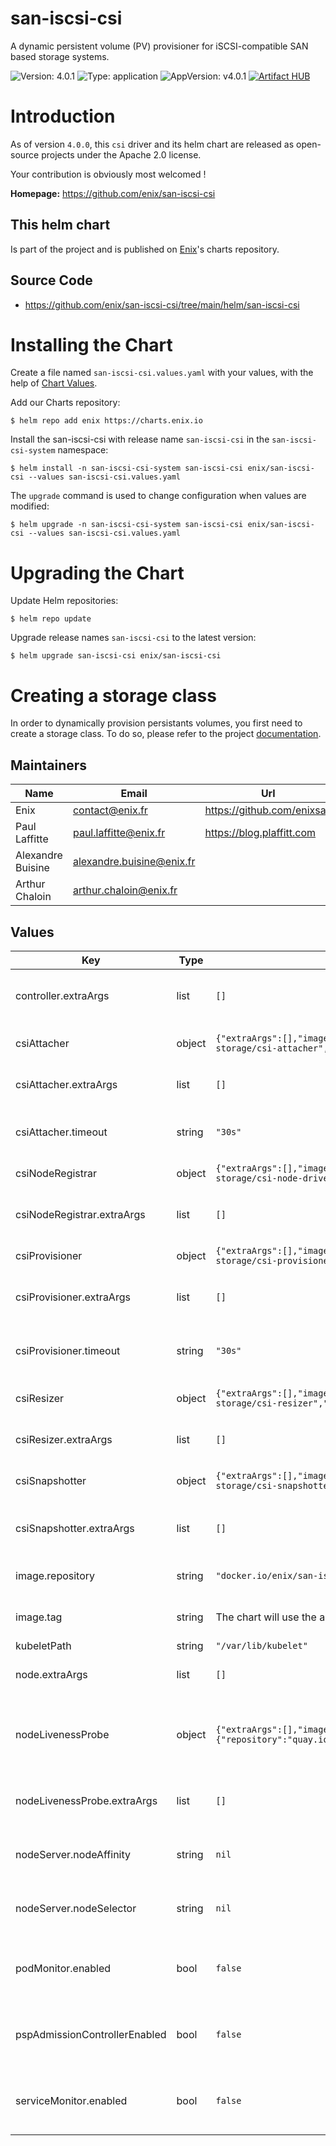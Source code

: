 # san-iscsi-csi

A dynamic persistent volume (PV) provisioner for iSCSI-compatible SAN based storage systems.

![Version: 4.0.1](https://img.shields.io/badge/Version-4.0.1-informational?style=flat-square) ![Type: application](https://img.shields.io/badge/Type-application-informational?style=flat-square) ![AppVersion: v4.0.1](https://img.shields.io/badge/AppVersion-v4.0.1-informational?style=flat-square)
[![Artifact HUB](https://img.shields.io/endpoint?url=https://artifacthub.io/badge/repository/enix)](https://artifacthub.io/packages/search?repo=enix)

# Introduction
As of version `4.0.0`, this `csi` driver and its helm chart are released as open-source projects under the Apache 2.0 license.

Your contribution is obviously most welcomed !

**Homepage:** <https://github.com/enix/san-iscsi-csi>

## This helm chart
Is part of the project and is published on [Enix](https://enix.io)'s charts repository.

## Source Code

* <https://github.com/enix/san-iscsi-csi/tree/main/helm/san-iscsi-csi>

# Installing the Chart

Create a file named `san-iscsi-csi.values.yaml` with your values, with the help of [Chart Values](#values).

Add our Charts repository:
```
$ helm repo add enix https://charts.enix.io
```

Install the san-iscsi-csi with release name `san-iscsi-csi` in the `san-iscsi-csi-system` namespace:
```
$ helm install -n san-iscsi-csi-system san-iscsi-csi enix/san-iscsi-csi --values san-iscsi-csi.values.yaml
```

The `upgrade` command is used to change configuration when values are modified:
```
$ helm upgrade -n san-iscsi-csi-system san-iscsi-csi enix/san-iscsi-csi --values san-iscsi-csi.values.yaml
```

# Upgrading the Chart

Update Helm repositories:
```
$ helm repo update
```

Upgrade release names `san-iscsi-csi` to the latest version:
```
$ helm upgrade san-iscsi-csi enix/san-iscsi-csi
```

# Creating a storage class

In order to dynamically provision persistants volumes, you first need to create a storage class. To do so, please refer to the project [documentation](https://github.com/enix/san-iscsi-csi).

## Maintainers

| Name | Email | Url |
| ---- | ------ | --- |
| Enix | contact@enix.fr | https://github.com/enixsas |
| Paul Laffitte | paul.laffitte@enix.fr | https://blog.plaffitt.com |
| Alexandre Buisine | alexandre.buisine@enix.fr |  |
| Arthur Chaloin | arthur.chaloin@enix.fr |  |

## Values

| Key | Type | Default | Description |
|-----|------|---------|-------------|
| controller.extraArgs | list | `[]` | Extra arguments for san-iscsi-csi-controller container |
| csiAttacher | object | `{"extraArgs":[],"image":{"repository":"k8s.gcr.io/sig-storage/csi-attacher","tag":"v2.2.1"},"timeout":"30s"}` | Controller sidecar for attachment handling |
| csiAttacher.extraArgs | list | `[]` | Extra arguments for csi-attacher controller sidecar |
| csiAttacher.timeout | string | `"30s"` | Timeout for gRPC calls from the csi-attacher to the controller |
| csiNodeRegistrar | object | `{"extraArgs":[],"image":{"repository":"k8s.gcr.io/sig-storage/csi-node-driver-registrar","tag":"v2.1.0"}}` | Node sidecar for plugin registration |
| csiNodeRegistrar.extraArgs | list | `[]` | Extra arguments for csi-node-registrar node sidecar |
| csiProvisioner | object | `{"extraArgs":[],"image":{"repository":"k8s.gcr.io/sig-storage/csi-provisioner","tag":"v2.1.0"},"timeout":"30s"}` | Controller sidecar for provisionning |
| csiProvisioner.extraArgs | list | `[]` | Extra arguments for csi-provisioner controller sidecar |
| csiProvisioner.timeout | string | `"30s"` | Timeout for gRPC calls from the csi-provisioner to the controller |
| csiResizer | object | `{"extraArgs":[],"image":{"repository":"k8s.gcr.io/sig-storage/csi-resizer","tag":"v1.1.0"}}` | Controller sidecar for volume expansion |
| csiResizer.extraArgs | list | `[]` | Extra arguments for csi-resizer controller sidecar |
| csiSnapshotter | object | `{"extraArgs":[],"image":{"repository":"k8s.gcr.io/sig-storage/csi-snapshotter","tag":"v4.0.0"}}` | Controller sidecar for snapshots handling |
| csiSnapshotter.extraArgs | list | `[]` | Extra arguments for csi-snapshotter controller sidecar |
| image.repository | string | `"docker.io/enix/san-iscsi-csi"` | Docker repository to use for nodes and controller |
| image.tag | string | The chart will use the appVersion value by default if not given. | Tag to use for nodes and controller |
| kubeletPath | string | `"/var/lib/kubelet"` | Path to kubelet |
| node.extraArgs | list | `[]` | Extra arguments for san-iscsi-csi-node containers |
| nodeLivenessProbe | object | `{"extraArgs":[],"image":{"repository":"quay.io/k8scsi/livenessprobe","tag":"v2.2.0"}}` | Container that convert CSI liveness probe to kubernetes liveness/readiness probe |
| nodeLivenessProbe.extraArgs | list | `[]` | Extra arguments for the node's liveness probe containers |
| nodeServer.nodeAffinity | string | `nil` | Kubernetes nodeAffinity field for san-iscsi-csi-node-server Pod |
| nodeServer.nodeSelector | string | `nil` | Kubernetes nodeSelector field for san-iscsi-csi-node-server Pod |
| podMonitor.enabled | bool | `false` | Set a Prometheus operator PodMonitor ressource (true or false) |
| pspAdmissionControllerEnabled | bool | `false` | Wether psp admission controller has been enabled in the cluster or not |
| serviceMonitor.enabled | bool | `false` | Set a Prometheus operator ServiceMonitor ressource (true or false) |
